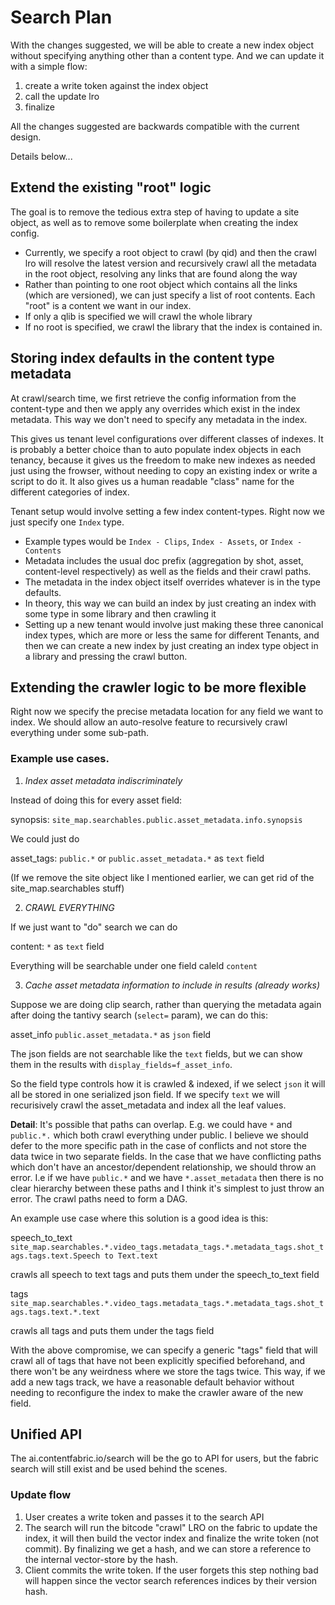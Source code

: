 # Search Plan

With the changes suggested, we will be able to create a new index object without specifying anything other than a content type. And we can update it with a simple flow:

1. create a write token against the index object
2. call the update lro
3. finalize

All the changes suggested are backwards compatible with the current design.

Details below...

## Extend the existing "root" logic

The goal is to remove the tedious extra step of having to update a site object, as well as to remove some boilerplate when creating the index config. 

- Currently, we specify a root object to crawl (by qid) and then the crawl lro will resolve the latest version and recursively crawl all the metadata in the root object, resolving any links that are found along the way
- Rather than pointing to one root object which contains all the links (which are versioned), we can just specify a list of root contents. Each "root" is a content we want in our index.
- If only a qlib is specified we will crawl the whole library
- If no root is specified, we crawl the library that the index is contained in.

## Storing index defaults in the content type metadata

At crawl/search time, we first retrieve the config information from the content-type and then we apply any overrides which exist in the index metadata. This way we don't need to specify any metadata in the index. 

This gives us tenant level configurations over different classes of indexes. It is probably a better choice than to auto populate index objects in each tenancy, because it gives us the freedom to make new indexes as needed  just using the frowser, without needing to copy an existing index or write a script to do it. It also gives us a human readable "class" name for the different categories of index. 

Tenant setup would involve setting a few index content-types. Right now we just specify one `Index` type. 

- Example types would be `Index - Clips`, `Index - Assets`, or `Index - Contents`
- Metadata includes the usual doc prefix (aggregation by shot, asset, content-level respectively) as well as the fields and their crawl paths. 
- The metadata in the index object itself overrides whatever is in the type defaults.
- In theory, this way we can build an index by just creating an index with some type in some library and then crawling it
- Setting up a new tenant would involve just making these three canonical index types, which are more or less the same for different Tenants, and then we can create a new index by just creating an index type object in a library and pressing the crawl button.

## Extending the crawler logic to be more flexible

Right now we specify the precise metadata location for any field we want to index. We should allow an auto-resolve feature to recursively crawl everything under some sub-path. 
  
### Example use cases.

1. *Index asset metadata indiscriminately*

Instead of doing this for every asset field:

synopsis: `site_map.searchables.public.asset_metadata.info.synopsis`

We could just do 

asset_tags: `public.*` or `public.asset_metadata.*` as `text` field

(If we remove the site object like I mentioned earlier, we can get rid of the site_map.searchables stuff)

2. *CRAWL EVERYTHING*

If we just want to "do" search we can do

content: `*` as `text` field

Everything will be searchable under one field caleld `content`

3. *Cache asset metadata information to include in results (already works)*

Suppose we are doing clip search, rather than querying the metadata again after doing the tantivy search (`select=` param), we can do this:

asset_info `public.asset_metadata.*` as `json` field

The json fields are not searchable like the `text` fields, but we can show them in the results with `display_fields=f_asset_info`.

So the field type controls how it is crawled & indexed, if we select `json` it will all be stored in one serialized json field. If we specify `text` we will recurisively crawl the asset_metadata and index all the leaf values. 

**Detail**: It's possible that paths can overlap. E.g. we could have `*` and `public.*.` which both crawl everything under public. I believe we should defer to the more specific path in the case of conflicts and not store the data twice in two separate fields. In the case that we have conflicting paths which don't have an ancestor/dependent relationship, we should throw an error. I.e if we have `public.*` and we have `*.asset_metadata` then there is no clear hierarchy between these paths and I think it's simplest to just throw an error. The crawl paths need to form a DAG. 

An example use case where this solution is a good idea is this:

speech_to_text `site_map.searchables.*.video_tags.metadata_tags.*.metadata_tags.shot_tags.tags.text.Speech to Text.text`

crawls all speech to text tags and puts them under the speech_to_text field

tags `site_map.searchables.*.video_tags.metadata_tags.*.metadata_tags.shot_tags.tags.text.*.text`

crawls all tags and puts them under the tags field

With the above compromise, we can specify a generic "tags" field that will crawl all of tags that have not been explicitly specified beforehand, and there won't be any weirdness where we store the tags twice. This way, if we add a new tags track, we have a reasonable default behavior without needing to reconfigure the index to make the crawler aware of the new field. 


## Unified API

The ai.contentfabric.io/search will be the go to API for users, but the fabric search will still exist and be used behind the scenes. 

### Update flow

1. User creates a write token and passes it to the search API
2. The search will run the bitcode "crawl" LRO on the fabric to update the index, it will then build the vector index and finalize the write token (not commit). By finalizing we get a hash, and we can store a reference to the internal vector-store by the hash.
3. Client commits the write token. If the user forgets this step nothing bad will happen since the vector search references indices by their version hash. 